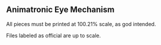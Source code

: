 ## Animatronic Eye Mechanism

All pieces must be printed at 100.21% scale, as god intended.

Files labeled as official are up to scale.
